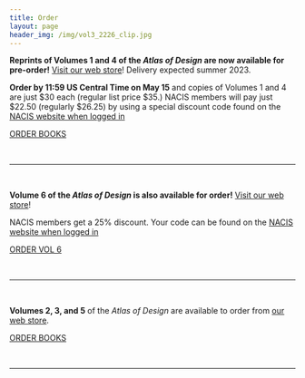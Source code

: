 ```yaml
---
title: Order
layout: page
header_img: /img/vol3_2226_clip.jpg
---
```

**Reprints of Volumes 1 and 4 of the <em>Atlas of Design</em> are now available for pre-order!** [Visit our web store](https://atlasofdesign.bigcartel.com/)! Delivery expected summer 2023.

**Order by 11:59 US Central Time on May 15** and copies of Volumes 1 and 4 are just $30 each (regular list price $35.) NACIS members will pay just $22.50 (regularly $26.25) by using a special discount code found on the [NACIS website when logged in](https://nacis.org/initiatives/atlas-of-design/atlas-member-discount-code/)

<a href="https://atlasofdesign.bigcartel.com/" target="_blank" class="button button-blue">ORDER BOOKS  <i class="fa fa-book"></i></a>

<br>
<hr>
<br>

**Volume 6 of the <em>Atlas of Design</em> is also available for order!** [Visit our web store](https://atlasofdesign.bigcartel.com/)!

NACIS members get a 25% discount. Your code can be found on the [NACIS website when logged in](https://nacis.org/initiatives/atlas-of-design/atlas-member-discount-code/)

<a href="https://atlasofdesign.bigcartel.com/product/atlas-of-design-volume-6" target="_blank" class="button button-blue"> ORDER VOL 6  <i class="fa fa-hand-o-right"></i></a>

<br>
<hr>
<br>

**Volumes 2, 3, and 5** of the <em>Atlas of Design</em> are available to order from [our web store](https://atlasofdesign.bigcartel.com/).

<a href="https://atlasofdesign.bigcartel.com/" target="_blank" class="button button-blue">ORDER BOOKS  <i class="fa fa-book"></i></a>

<br>
<hr>
<br>



<!--
<a href="https://forms.gle/5e4yfBRvRCZUube56" target="_blank" class="button button-blue">Contact form for Volume 1 and 4 reprints  <i class="fa fa-list"></i></a>
-->
